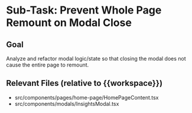 # Sub-Task: Prevent Whole Page Remount on Modal Close

## Goal
Analyze and refactor modal logic/state so that closing the modal does not cause the entire page to remount.

## Relevant Files (relative to {{workspace}})
- src/components/pages/home-page/HomePageContent.tsx
- src/components/modals/InsightsModal.tsx
